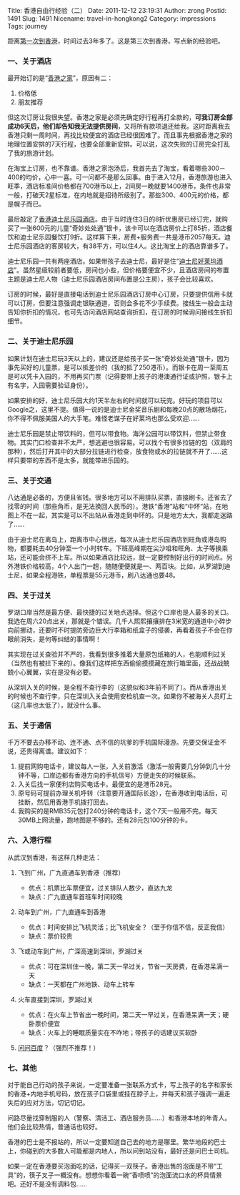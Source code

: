 Title: 香港自由行经验（二）
Date: 2011-12-12 23:19:31
Author: zrong
Postid: 1491
Slug: 1491
Nicename: travel-in-hongkong2
Category: impressions
Tags: journey

距离[第一次到香港](http://zengrong.net/post/461.htm)，时间过去3年多了。这是第三次到香港，写点新的经验吧。

### 一、关于酒店

最开始订的是“[香港之家](http://www.y-h.cn/)”，原因有二：

1.  价格低
2.  朋友推荐

但这次订房让我很失望。香港之家是必须先确定好行程再打全款的，**可我订房全部成功6天后，他们却告知我无法提供房间**，又将所有款项退还给我。这时距离我去香港只剩一周时间，再找比较便宜的酒店已经很困难了。而且事先根据香港之家的地理位置安排的7天行程，也要全部重新安排。可以说，这次失败的订房完全打乱了我的旅游计划。<!--more-->

在淘宝上订房，也不靠谱。香港之家泡汤后，我首先去了淘宝，看着哪些300－400的均价，心中一喜。可一问都不是那么回事。由于进入12月，香港旅游也进入旺季，酒店标准间价格都在700港币以上，2间房一晚就要1400港币，条件也非常一般，打破天2星标准，在内地就是招待所级别了。那些300、400元的价格，都是幌子而已。

最后敲定了[香港迪士尼乐园酒店](http://www.hongkongdisneyland.com.cn/hkdl/zh_CN/hotels/landing?name=HongKongDisneylandHotelLandingPage)。由于当时连住3日的8折优惠房已经订完，就购买了一张600元的儿童“奇妙处处通”银卡，该卡可以在酒店房价上打85折，酒店餐饮和迪士尼乐园餐饮打9折。这样算下来，房费+服务费一共是港币2057每天。迪士尼乐园酒店的客房较大，有38平方，可以住4人。这比淘宝上的酒店靠谱多了。

迪士尼乐园一共有两座酒店。如果带孩子去迪士尼，最好是住“[迪士尼好莱坞酒店](http://park.hongkongdisneyland.com/hkdl/zh_CN/hotels/landing?name=HollywoodHotelLandingPage)”。虽然星级较前者要低，房间也小些，但价格要便宜不少，且酒店房间的布置主题是迪士尼人物（迪士尼乐园酒店房间布置是公主房），孩子会比较喜欢。

订房的时候，最好是直接电话到迪士尼乐园酒店订房中心订房，只要提供信用卡就可以订房，但要注意强调走银联通道，否则会多花不少手续费。接线生一般会主动告知你折扣的情况，也可先访问酒店网站查询折扣，在订房的时候询问接线生折扣细节。

### 二、关于迪士尼乐园

如果计划在迪士尼玩3天以上的，建议还是给孩子买一张“奇妙处处通”银卡，因为事先买好的儿童票，是可以抵差价的（我的抵了250港币）。而银卡在周一至周五是可以凭卡入园的，不用再买门票（记得要带上孩子的港澳通行证或护照，银卡上有名字，入园需要验证身份）。

如果安排的好，迪士尼乐园大约1天半左右的时间就可以玩完。好玩的项目可以Google之，这里不提。值得一说的是迪士尼金奖音乐剧和每晚20点的散场烟花，你不得不佩服美国人的大手笔。难怪老谋子在好莱坞也那么受欢迎……

迪士尼乐园是禁止带饮料的，但可以带食物。海洋公园可以带饮料，但禁止带食物。其实门口检查并不太严，想逃避也很容易。可以找个有很多拉链的包（双肩的那种），然后打开其中的大部分拉链进行检查，放食物或水的拉链就不开了……这样只要带的东西不是太多，就能带进乐园的。

### 三、关于交通

八达通是必备的，方便且省钱。很多地方可以不用排队买票，直接刷卡。还省去了找零的时间（那些角币，是无法换回人民币的）。港铁“香港”站和“中环”站，在地图上不在一起，其实是可以不出站从香港走到中环的。只是地方太大，我都走迷路了……

由于迪士尼在离岛上，距离市中心很远，每次从迪士尼乐园酒店到旺角或港岛购物，都要耗去40分钟至一个小时转车。下班高峰期在尖沙咀和旺角、太子等换乘站，还可能会挤不上车。所以如果酒店比较远，就一定要控制好出行的时间点。另外港铁价格较高，4个人出门一趟，随随便便就是一、两百块。比如，从罗湖到迪士尼，如果全程港铁，单程票是55元港币，刷八达通也要48。

### 四、关于过关

罗湖口岸当然是最方便、最快捷的过关地点选择。但这个口岸也是人最多的关口。我选在周六20点出关，那就是个错误。几千人熙熙攘攘排在3米宽的通道中小碎步向前挪动，还要时不时提防旁边巨大行李箱和纸盒子的侵袭，再看着孩子不会在你眼前消失，是何等纠结的事情啊！

其实现在过关查验并不严的，我看到很多推着大量原包纸箱的人，也能顺利过关（当然也有被拦下来的）。像我们这样把东西偷偷摸摸藏在旅行箱里面，还战战兢兢小心翼翼，实在是没有必要。

从深圳入关的时候，是全程不查行李的（这貌似和3年前不同了）。而从香港出关的时候也不查行李，只在深圳入关会使用安检机查一次。如果你不被海关人员盯上（这几率也太低了），就没什么事。

### 五、关于通信

千万不要去办移不动、连不通、点不信的坑爹的手机国际漫游。先要交保证金不说，还贵得离谱。建议如下：

1.  提前网购电话卡，建议每人一张，入关前激活（激活一般需要几分钟到几十分钟不等，口岸边都有香港方向的手机信号）方便走失的时候联系。
2.  入关后找一家便利店购买电话卡。最便宜的是港币28元。
3.  原号码可提前办理关机呼转（注意要开通国际长途），在香港收到电话后，可挂断，然后用香港手机拨打回去。
4.  我购买的是RMB35元包打240分钟的电话卡，这个7天一般用不完。每天30MB上网流量，跑地图是不够的。还有28元包100分钟的卡。

### 六、入港行程

从武汉到香港，有这样几种走法：

1.  飞到广州，广九直通车到香港（推荐）
    -   优点：机票比车票便宜，过关排队人数少，直达九龙
    -   缺点：广九直通车首班车时间较晚

2.  动车到广州，广九直通车到香港
    -   优点：时间安排比飞机灵活；比飞机安全？（至于你信不信，反正我信）
    -   缺点：票价较贵

3.  飞或动车到广州，广深高速到深圳，罗湖过关
    -   优点：可在深圳住一晚，第二天一早过关，节省一天房费，在香港呆满一天
    -   缺点：一天都在广州地铁、动车上转车

4.  火车直接到深圳，罗湖过关
    -   优点：在火车上节省出一晚时间，第二天一早过关，在香港呆满一天；硬卧票价便宜
    -   缺点：火车上的睡眠质量实在不咋地；带孩子的话建议买软卧

5.  [问问百度](http://zengrong.net/post/1489.htm)？（强烈不推荐！）

### 七、其他

对于能自己行动的孩子来说，一定要准备一张联系方式卡，写上孩子的名字和家长的香港+内地手机号码，放在孩子口袋里或挂在脖子上，并每天和孩子强调一遍走失后的应对方法，切记切记。

问路尽量找穿制服的人（警察、清洁工、酒店服务员……）和香港本地的年青人。他们会比较热情，普通话也较好。

香港的巴士是不报站的，所以一定要知道自己去的地方是哪里。繁华地段的巴士上，你碰到的大多数人可能都是内地人，所以问到站没有，最好还是问巴士司机。

如果一定在香港要买泡面吃的话，记得买一双筷子。香港出售的泡面是不带“工具”的，筷子叉子一概没有。想想你看着一碗“香喷喷”的泡面流口水的杯具情景吧。还好不是没有调料包……

